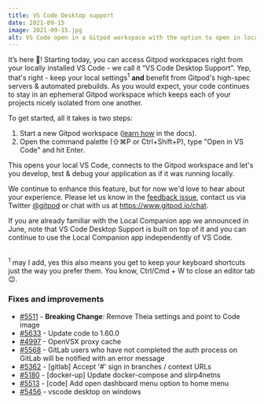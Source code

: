 ```yaml
---
title: VS Code Desktop support
date: 2021-09-15
image: 2021-09-15.jpg
alt: VS Code open in a Gitpod workspace with the option to open in local VS Code displayed
---
```


<script>
  import Contributors from "../../components/changelog/contributors.svelte";
</script>

It’s here 🎉! Starting today, you can access Gitpod workspaces right from your locally installed VS Code - we call it “VS Code Desktop Support”. Yep, that's right - keep your local settings<sup>1</sup> **and** benefit from Gitpod's high-spec servers & automated prebuilds. As you would expect, your code continues to stay in an ephemeral Gitpod workspace which keeps each of your projects nicely isolated from one another.

To get started, all it takes is two steps:

1. Start a new Gitpod workspace ([learn how](https://www.gitpod.io/docs/getting-started) in the docs).
1. Open the command palette (⇧⌘P or Ctrl+Shift+P), type "Open in VS Code" and hit Enter.

This opens your local VS Code, connects to the Gitpod workspace and let's you develop, test & debug your application as if it was running locally.

We continue to enhance this feature, but for now we'd love to hear about your experience. Please let us know in the [feedback issue](https://github.com/gitpod-io/gitpod/issues/5712), contact us via Twitter [@gitpod](https://twitter.com/gitpod) or chat with us at https://www.gitpod.io/chat.

If you are already familiar with the Local Companion app we announced in June, note that VS Code Desktop Support is built on top of it and you can continue to use the Local Companion app independently of VS Code.

<br />
<sup>1</sup> may I add, yes this also means you get to keep your keyboard shortcuts just the way you prefer them. You know, Ctrl/Cmd + W to close an editor tab 😉.

### Fixes and improvements

- [#5511](https://github.com/gitpod-io/gitpod/pull/5511) - **Breaking Change**: Remove Theia settings and point to Code image
- [#5633](https://github.com/gitpod-io/gitpod/pull/5633) - Update code to 1.60.0
- [#4997](https://github.com/gitpod-io/gitpod/pull/4997) - OpenVSX proxy cache
- [#5568](https://github.com/gitpod-io/gitpod/pull/5568) - GitLab users who have not completed the auth process on GitLab will be notified with an error message
- [#5362](https://github.com/gitpod-io/gitpod/pull/5362) - [gitlab] Accept '#' sign in branches / context URLs
- [#5180](https://github.com/gitpod-io/gitpod/pull/5180) - [docker-up] Update docker-compose and slirp4netns
- [#5513](https://github.com/gitpod-io/gitpod/pull/5513) - [code] Add open dashboard menu option to home menu
- [#5456](https://github.com/gitpod-io/gitpod/pull/5456) - vscode desktop on windows

<p><Contributors usernames="aledbf,akosyakov,corneliusludmann,jeanp413,laushinka" /></p>
